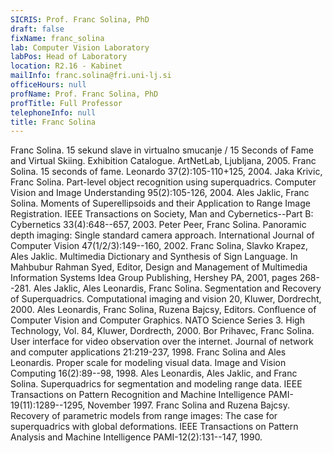 ```yaml
---
SICRIS: Prof. Franc Solina, PhD
draft: false
fixName: franc_solina
lab: Computer Vision Laboratory
labPos: Head of Laboratory
location: R2.16 - Kabinet
mailInfo: franc.solina@fri.uni-lj.si
officeHours: null
profName: Prof. Franc Solina, PhD
profTitle: Full Professor
telephoneInfo: null
title: Franc Solina
---
```




Franc Solina.  15 sekund slave in virtualno smucanje / 15 Seconds of Fame and Virtual Skiing. Exhibition Catalogue. ArtNetLab, Ljubljana, 2005.
Franc Solina.  15 seconds of fame. Leonardo 37(2):105-110+125, 2004.
Jaka Krivic, Franc Solina.  Part-level object recognition using superquadrics. Computer Vision and Image Understanding 95(2):105-126, 2004.
Ales Jaklic, Franc Solina.  Moments of Superellipsoids and their Application to Range Image Registration. IEEE Transactions on Society, Man and Cybernetics--Part B: Cybernetics 33(4):648--657, 2003.
Peter Peer, Franc Solina.  Panoramic depth imaging: Single standard camera approach. International Journal of Computer Vision 47(1/2/3):149--160, 2002.
Franc Solina, Slavko Krapez, Ales Jaklic.  Multimedia Dictionary and Synthesis of Sign Language. In Mahbubur Rahman Syed, Editor, Design and Management of Multimedia Information Systems Idea Group Publishing, Hershey PA, 2001, pages 268--281.
Ales Jaklic, Ales Leonardis, Franc Solina.  Segmentation and Recovery of Superquadrics. Computational imaging and vision 20, Kluwer, Dordrecht, 2000.
Ales Leonardis, Franc Solina, Ruzena Bajcsy, Editors. Confluence of Computer Vision and Computer Graphics. NATO Science Series 3. High Technology, Vol. 84, Kluwer, Dordrecth, 2000.
Bor Prihavec, Franc Solina.  User interface for video observation over the internet. Journal of network and computer applications 21:219-237, 1998.
Franc Solina and Ales Leonardis.  Proper scale for modeling visual data. Image and Vision Computing 16(2):89--98, 1998.
Ales Leonardis, Ales Jaklic, and Franc Solina. Superquadrics for segmentation and modeling range data. IEEE Transactions on Pattern Recognition and Machine Intelligence PAMI-19(11):1289--1295, November 1997.
Franc Solina and Ruzena Bajcsy.  Recovery of parametric models from range images: The case for superquadrics with global deformations. IEEE Transactions on Pattern Analysis and Machine Intelligence PAMI-12(2):131--147, 1990.